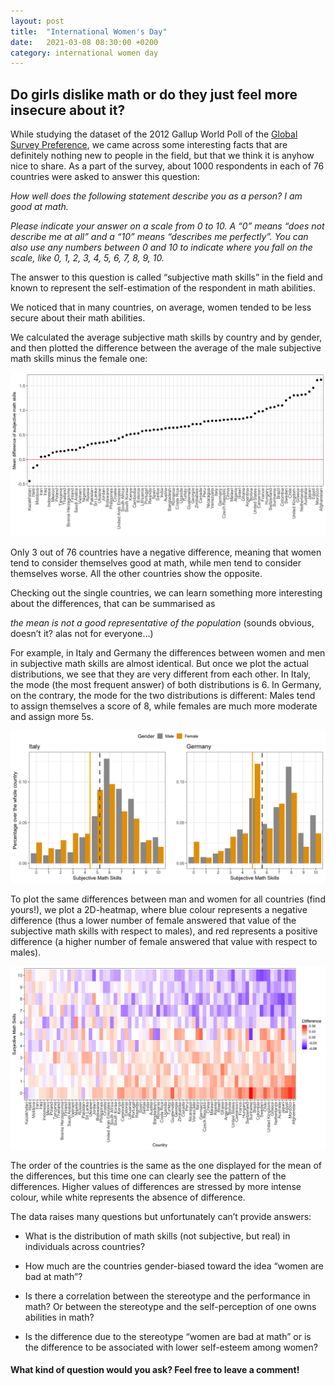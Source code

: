 ```yaml
---
layout: post
title:  "International Women's Day"
date:   2021-03-08 08:30:00 +0200
category: international women day
---
```


## Do girls dislike math or do they just feel more insecure about it?

While studying the dataset of the 2012 Gallup World Poll of the [Global Survey Preference](https://www.briq-institute.org/global-preferences/home), we came across some interesting facts that are definitely nothing new to people in the field, but that we think it is anyhow nice to share. As a part of the survey, about 1000 respondents in each of 76 countries were asked to answer this question:

_How well does the following statement describe you as a person? I am good at math._

_Please indicate your answer on a scale from 0 to 10. A “0” means “does not describe me at all” and a “10” means “describes me perfectly”. You can also use any numbers between 0 and 10 to indicate where you fall on the scale, like 0, 1, 2, 3, 4, 5, 6, 7, 8, 9, 10._

The answer to this question is called “subjective math skills” in the field and known to represent the self-estimation of the respondent in math abilities.

We noticed that in many countries, on average, women tended to be less secure about their math abilities.

We calculated the average subjective math skills by country and by gender, and then plotted the difference between the average of the male subjective math skills minus the female one:

![](/plots/difference_mean_subjMathSkills.png)

Only 3 out of 76 countries have a negative difference, meaning that women tend to consider themselves good at math, while men tend to consider themselves worse. All the other countries show the opposite. 

Checking out the single countries, we can learn something more interesting about the differences, that can be summarised as 

*the mean is not a good representative of the population* (sounds obvious, doesn’t it? alas not for everyone…)

For example, in Italy and Germany the differences between women and men in subjective math skills are almost identical. But once we plot the actual distributions, we see that they are very different from each other. In Italy, the mode (the most frequent answer) of both distributions is 6. In Germany, on the contrary, the mode for the two distributions is different: Males tend to assign themselves a score of 8, while females are much more moderate and assign more 5s.

![](/plots/together_histograms.png)

To plot the same differences between man and women for all countries (find yours!), we plot a 2D-heatmap, where blue colour represents a negative difference (thus a lower number of female answered that value of the subjective math skills with respect to males), and red represents a positive difference (a higher number of female answered that value with respect to males).

![](/plots/heatmap_countries.png)

The order of the countries is the same as the one displayed for the mean of the differences, but this time one can clearly see the pattern of the differences. Higher values of differences are stressed by more intense colour, while white represents the absence of difference.

The data raises many questions but unfortunately can’t provide answers:

- What is the distribution of math skills (not subjective, but real) in individuals across countries?

- How much are the countries gender-biased toward the idea “women are bad at math”?

- Is there a correlation between the stereotype and the performance in math? Or between the stereotype and the self-perception of one owns abilities in math?

- Is the difference due to the stereotype “women are bad at math” or is the difference to be associated with lower self-esteem among women?

#### What kind of question would you ask? Feel free to leave a comment!

